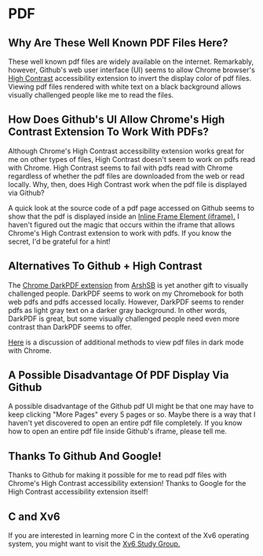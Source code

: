 # PDF

## Why Are These Well Known PDF Files Here?

These well known pdf files are widely available on the internet. Remarkably, however, Github's web user interface (UI) seems to allow Chrome browser's [High Contrast](https://chrome.google.com/webstore/detail/high-contrast/djcfdncoelnlbldjfhinnjlhdjlikmph?hl=en) accessibility extension to invert the display color of pdf files. Viewing pdf files rendered with white text on a black background allows visually challenged people like me to read the files.

## How Does Github's UI Allow Chrome's High Contrast Extension To Work With PDFs?

Although Chrome's High Contrast accessibility extension works great for me on other types of files, High Contrast doesn't seem to work on pdfs read with Chrome. High Contrast seems to fail with pdfs read with Chrome regardless of whether the pdf files are downloaded from the web or read locally. Why, then, does High Contrast work when the pdf file is displayed via Github?

A quick look at the source code of a pdf page accessed on Github seems to show that the pdf is displayed inside an [Inline Frame Element (iframe).](https://developer.mozilla.org/en-US/docs/Web/HTML/Element/iframe) I haven't figured out the magic that occurs within the iframe that allows Chrome's High Contrast extension to work with pdfs. If you know the secret, I'd be grateful for a hint! 

## Alternatives To Github + High Contrast

The [Chrome DarkPDF extension](https://chrome.google.com/webstore/detail/darkpdf/cfemcmeknmapecneeeaajnbhhgfgkfhp?hl=en) from [ArshSB](https://github.com/ArshSB/DarkPDF) is yet another gift to visually challenged people. DarkPDF seems to work on my Chromebook for both web pdfs and pdfs accessed locally. However, DarkPDF seems to render pdfs as light gray text on a darker gray background. In other words, DarkPDF is great, but some visually challenged people need even more contrast than DarkPDF seems to offer.

[Here](https://ourtechroom.com/tech/preview-pdfs-chrome-dark-mode/) is a discussion of additional methods to view pdf files in dark mode with Chrome.

## A Possible Disadvantage Of PDF Display Via Github

A possible disadvantage of the Github pdf UI might be that one may have to keep clicking "More Pages" every 5 pages or so. Maybe there is a way that I haven't yet discovered to open an entire pdf file completely. If you know how to open an entire pdf file inside Github's iframe, please tell me.

## Thanks To Github And Google!

Thanks to Github for making it possible for me to read pdf files with Chrome's High Contrast accessibility extension! Thanks to Google for the High Contrast accessibility extension itself!

## C and Xv6

If you are interested in learning more C in the context of the Xv6 operating system, you might want to visit the [Xv6 Study Group.](https://metalvps.com/Xv6) 
